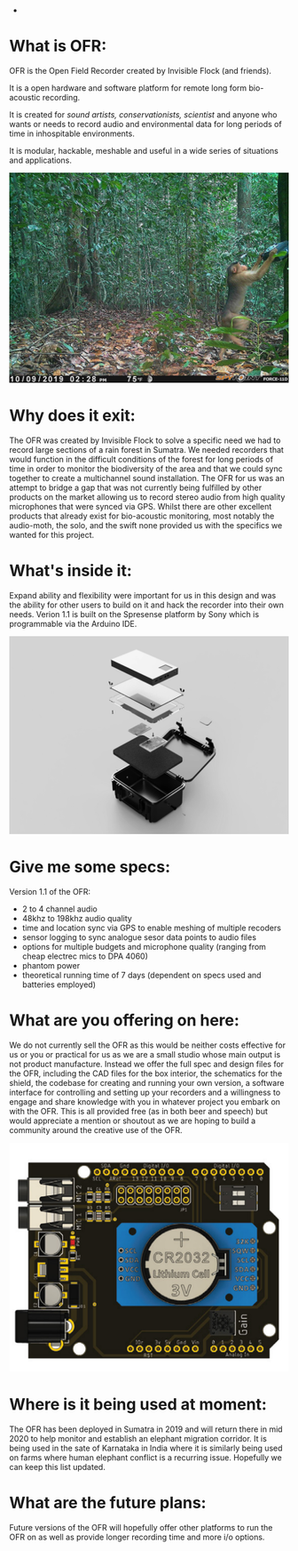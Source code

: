
 - 
# What is OFR:

OFR is the Open Field Recorder created by Invisible Flock (and friends). 

It is a open hardware and software platform for remote long form bio-acoustic recording. 

It is created for *sound artists, conservationists, scientist* and anyone who wants or needs to record audio and environmental data for long periods of time in inhospitable environments. 

It is modular, hackable, meshable and useful in a wide series of situations and applications.

![monkey with REcorder](/images/monkeyRec.jpg)


# Why does it exit:

The OFR was created by Invisible Flock to solve a specific need we had to record large sections of a rain forest in Sumatra. We needed recorders that would function in the difficult conditions of the forest for long periods of time in order to monitor the biodiversity of the area and that we could sync together to create a multichannel sound installation. The OFR for us was an attempt to bridge a gap that was not currently being fulfilled by other products on the market allowing us to record stereo audio from high quality microphones that were synced via GPS. Whilst there are other excellent products that already exist for bio-acoustic monitoring, most notably the audio-moth, the solo, and the swift none provided us with the specifics we wanted for this project.


# What's inside it:

Expand ability and flexibility were important for us in this design and was the ability for other users to build on it and hack the recorder into their own needs. Verion 1.1 is built on the Spresense platform by Sony which is programmable via the Arduino IDE.


![explodded view](/images/recorder_fusion.jpg)


# Give me some specs:

Version 1.1 of the OFR:

- 2 to 4 channel audio
- 48khz to 198khz audio quality
- time and location sync via GPS to enable meshing of multiple recoders
- sensor logging to sync analogue sesor data points to audio files
- options for multiple budgets and microphone quality (ranging from cheap electrec mics to DPA 4060)
- phantom power 
- theoretical running time of 7 days (dependent on specs used and batteries employed)



# What are you offering on here:

We do not currently sell the OFR as this would be neither costs effective for us or you or practical for us as we are a small studio whose main output is not product manufacture. Instead we offer the full spec and design files for the OFR, including the CAD files for the box interior, the schematics for the shield, the codebase for creating and running your own version, a software interface for controlling and setting up your recorders and a willingness to engage and share knowledge with you in whatever project you embark on with the OFR.  This is all provided free (as in both beer and speech) but would appreciate a mention or shoutout as we are hoping to build a community around the creative use of the OFR.

![shield](/images/shieldOFR.PNG)


# Where is it being used at moment:

The OFR has been deployed in Sumatra in 2019 and will  return there in mid 2020 to help monitor and establish an elephant migration corridor. It is being used in the sate of Karnataka in India where it is similarly being used on farms where human elephant conflict is a recurring issue. Hopefully we can keep this list updated.


# What are the future plans:

Future versions of the OFR will hopefully offer other platforms to run the OFR on as well as provide longer recording time and more i/o options. 
